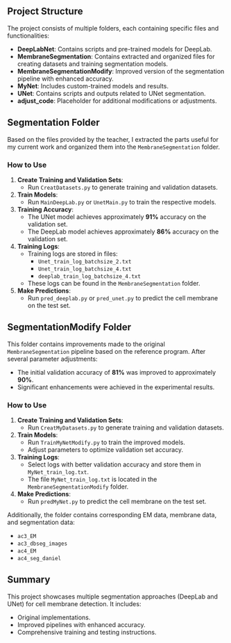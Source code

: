 
## Project Structure
The project consists of multiple folders, each containing specific files and functionalities:

- **DeepLabNet**: Contains scripts and pre-trained models for DeepLab.
- **MembraneSegmentation**: Contains extracted and organized files for creating datasets and training segmentation models.
- **MembraneSegmentationModify**: Improved version of the segmentation pipeline with enhanced accuracy.
- **MyNet**: Includes custom-trained models and results.
- **UNet**: Contains scripts and outputs related to UNet segmentation.
- **adjust_code**: Placeholder for additional modifications or adjustments.

## Segmentation Folder
Based on the files provided by the teacher, I extracted the parts useful for my current work and organized them into the `MembraneSegmentation` folder.

### How to Use
1. **Create Training and Validation Sets**:
   - Run `CreatDatasets.py` to generate training and validation datasets.
2. **Train Models**:
   - Run `MainDeepLab.py` or `UnetMain.py` to train the respective models.
3. **Training Accuracy**:
   - The UNet model achieves approximately **91%** accuracy on the validation set.
   - The DeepLab model achieves approximately **86%** accuracy on the validation set.
4. **Training Logs**:
   - Training logs are stored in files:
     - `Unet_train_log_batchsize_2.txt`
     - `Unet_train_log_batchsize_4.txt`
     - `deeplab_train_log_batchsize_4.txt`
   - These logs can be found in the `MembraneSegmentation` folder.
5. **Make Predictions**:
   - Run `pred_deeplab.py` or `pred_unet.py` to predict the cell membrane on the test set.
   

## SegmentationModify Folder
This folder contains improvements made to the original `MembraneSegmentation` pipeline based on the reference program. After several parameter adjustments:

- The initial validation accuracy of **81%** was improved to approximately **90%**.
- Significant enhancements were achieved in the experimental results.

### How to Use
1. **Create Training and Validation Sets**:
   - Run `CreatMyDatasets.py` to generate training and validation datasets.
2. **Train Models**:
   - Run `TrainMyNetModify.py` to train the improved models.
   - Adjust parameters to optimize validation set accuracy.
3. **Training Logs**:
   - Select logs with better validation accuracy and store them in `MyNet_train_log.txt`.
   - The file `MyNet_train_log.txt` is located in the `MembraneSegmentationModify` folder.
4. **Make Predictions**:
   - Run `predMyNet.py` to predict the cell membrane on the test set.

Additionally, the folder contains corresponding EM data, membrane data, and segmentation data:
- `ac3_EM`
- `ac3_dbseg_images`
- `ac4_EM`
- `ac4_seg_daniel`

## Summary
This project showcases multiple segmentation approaches (DeepLab and UNet) for cell membrane detection. It includes:

- Original implementations.
- Improved pipelines with enhanced accuracy.
- Comprehensive training and testing instructions.

